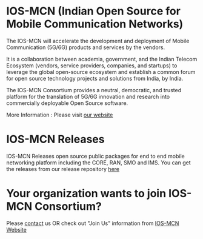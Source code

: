 # IOS-MCN (Indian Open Source for Mobile Communication Networks)
The IOS-MCN  will accelerate the development and deployment of Mobile Communication (5G/6G) products and services by the vendors.

It is a collaboration between academia, government, and the Indian Telecom Ecosystem (vendors, service providers, companies, and startups) 
to leverage the global open-source ecosystem and establish a common forum for open source technology projects and solutions from India, by India.

The IOS-MCN Consortium provides a neutral, democratic, and trusted platform for the translation of 5G/6G innovation and research into 
commercially deployable Open Source software.

More Information : Please visit [our website](https://ios-mcn.org/)

# IOS-MCN Releases
IOS-MCN Releases open source public packages for end to end mobile networking platform including the CORE, RAN, SMO and IMS.
You can get the releases from our release repository [here](https://github.com/ios-mcn/ios-mcn-releases)

# Your organization wants to join IOS-MCN Consortium?
Please [contact](https://ios-mcn.org/contact-us/) us OR check out "Join Us" information from [IOS-MCN Website](https://ios-mcn.org/)
